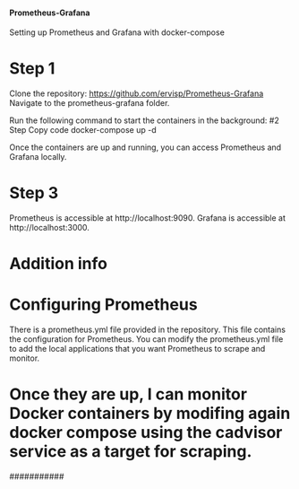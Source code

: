 #### Prometheus-Grafana #####

Setting up Prometheus and Grafana with docker-compose

# Step 1 
Clone the repository: https://github.com/ervisp/Prometheus-Grafana
Navigate to the prometheus-grafana folder.

Run the following command to start the containers in the background:
#2 Step 
Copy code
docker-compose up -d

Once the containers are up and running, you can access Prometheus and Grafana locally.
#  Step 3 
Prometheus is accessible at http://localhost:9090.
Grafana is accessible at http://localhost:3000.

# Addition info
# Configuring Prometheus
There is a prometheus.yml file provided in the repository. This file contains the configuration for Prometheus.
You can modify the prometheus.yml file to add the local applications that you want Prometheus to scrape and monitor.

# Once they are up, I can monitor Docker containers by modifing again docker compose using the cadvisor service as a target for scraping.

###########
